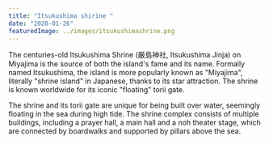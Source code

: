 ```yaml
---
title: "Itsukushima shirine "
date: "2020-01-26"
featuredImage: ../images/itsukushimashrine.png
---
```



The centuries-old Itsukushima Shrine (厳島神社, Itsukushima Jinja) on Miyajima is the source of both the island's fame and its name. Formally named Itsukushima, the island is more popularly known as "Miyajima", literally "shrine island" in Japanese, thanks to its star attraction. The shrine is known worldwide for its iconic "floating" torii gate.

The shrine and its torii gate are unique for being built over water, seemingly floating in the sea during high tide. The shrine complex consists of multiple buildings, including a prayer hall, a main hall and a noh theater stage, which are connected by boardwalks and supported by pillars above the sea.